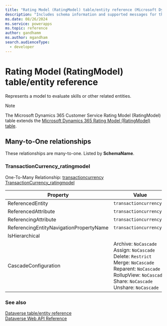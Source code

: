 ```yaml
---
title: "Rating Model (RatingModel) table/entity reference (Microsoft Dynamics 365 Customer Service)"
description: "Includes schema information and supported messages for the Rating Model (RatingModel) table/entity with Microsoft Dynamics 365 Customer Service."
ms.date: 08/26/2024
ms.service: powerapps
ms.topic: reference
author: gandhamm
ms.author: mgandham
search.audienceType: 
  - developer
---
```


# Rating Model (RatingModel) table/entity reference

Represents a model to evaluate skills or other related entities.

> [!NOTE]
> The Microsoft Dynamics 365 Customer Service Rating Model (RatingModel) table extends the [Microsoft Dynamics 365 Rating Model (RatingModel) table](/dynamics365/developer/entities/ratingmodel).




## Many-to-One relationships

These relationships are many-to-one. Listed by **SchemaName**.

### <a name="BKMK_TransactionCurrency_ratingmodel"></a> TransactionCurrency_ratingmodel

One-To-Many Relationship: [transactioncurrency TransactionCurrency_ratingmodel](transactioncurrency.md#BKMK_TransactionCurrency_ratingmodel)

|Property|Value|
|---|---|
|ReferencedEntity|`transactioncurrency`|
|ReferencedAttribute|`transactioncurrencyid`|
|ReferencingAttribute|`transactioncurrencyid`|
|ReferencingEntityNavigationPropertyName|`transactioncurrencyid`|
|IsHierarchical||
|CascadeConfiguration|Archive: `NoCascade`<br />Assign: `NoCascade`<br />Delete: `Restrict`<br />Merge: `NoCascade`<br />Reparent: `NoCascade`<br />RollupView: `NoCascade`<br />Share: `NoCascade`<br />Unshare: `NoCascade`|



### See also

[Dataverse table/entity reference](../about-entity-reference.md)  
[Dataverse Web API Reference](/power-apps/developer/data-platform/webapi/reference/about)   

